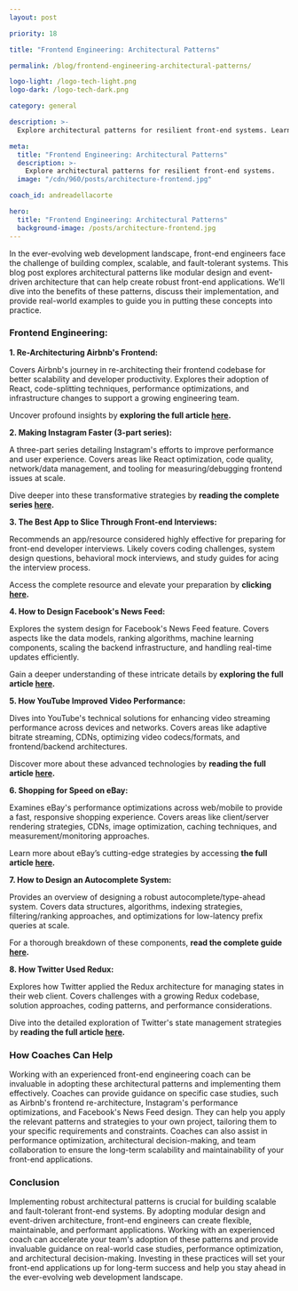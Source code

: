 ```yaml
---
layout: post

priority: 18

title: "Frontend Engineering: Architectural Patterns"

permalink: /blog/frontend-engineering-architectural-patterns/

logo-light: /logo-tech-light.png
logo-dark: /logo-tech-dark.png

category: general

description: >-
  Explore architectural patterns for resilient front-end systems. Learn to use modular design, event-driven architecture, and other techniques for scalable, and fault-tolerant user interfaces. This guide covers best practices for equipping front-end engineers to build robust systems.

meta:
  title: "Frontend Engineering: Architectural Patterns"
  description: >-
    Explore architectural patterns for resilient front-end systems.
  image: "/cdn/960/posts/architecture-frontend.jpg"

coach_id: andreadellacorte

hero:
  title: "Frontend Engineering: Architectural Patterns"
  background-image: /posts/architecture-frontend.jpg
---
```


In the ever-evolving web development landscape, front-end engineers face the challenge of building complex, scalable, and fault-tolerant systems. This blog post explores architectural patterns like modular design and event-driven architecture that can help create robust front-end applications. We'll dive into the benefits of these patterns, discuss their implementation, and provide real-world examples to guide you in putting these concepts into practice.

### Frontend Engineering:

**1\. Re-Architecturing Airbnb's Frontend:**

Covers Airbnb's journey in re-architecting their frontend codebase for better scalability and developer productivity. Explores their adoption of React, code-splitting techniques, performance optimizations, and infrastructure changes to support a growing engineering team.

Uncover profound insights by **exploring the full article <a href="https://tinyurl.com/2r79ap8r">here</a>.**

**2\. Making Instagram Faster (3-part series):**

A three-part series detailing Instagram's efforts to improve performance and user experience. Covers areas like React optimization, code quality, network/data management, and tooling for measuring/debugging frontend issues at scale.

Dive deeper into these transformative strategies by **reading the complete series <a href="https://tinyurl.com/rw3rs8jz">here</a>.**

**3\. The Best App to Slice Through Front-end Interviews:**

Recommends an app/resource considered highly effective for preparing for front-end developer interviews. Likely covers coding challenges, system design questions, behavioral mock interviews, and study guides for acing the interview process.

Access the complete resource and elevate your preparation by **clicking <a href="https://tinyurl.com/yc7bf6vm">here</a>.**

**4\. How to Design Facebook's News Feed:**

Explores the system design for Facebook's News Feed feature. Covers aspects like the data models, ranking algorithms, machine learning components, scaling the backend infrastructure, and handling real-time updates efficiently.

Gain a deeper understanding of these intricate details by **exploring the full article <a href="https://tinyurl.com/27krzj9f">here</a>.**

**5\. How YouTube Improved Video Performance:**

Dives into YouTube's technical solutions for enhancing video streaming performance across devices and networks. Covers areas like adaptive bitrate streaming, CDNs, optimizing video codecs/formats, and frontend/backend architectures.

Discover more about these advanced technologies by **reading the full article <a href="https://tinyurl.com/4exhzr7w">here</a>.**

**6\. Shopping for Speed on eBay:**

Examines eBay's performance optimizations across web/mobile to provide a fast, responsive shopping experience. Covers areas like client/server rendering strategies, CDNs, image optimization, caching techniques, and measurement/monitoring approaches.

Learn more about eBay’s cutting-edge strategies by accessing **the full article <a href="https://tinyurl.com/5bn5knr3">here</a>.**

**7\. How to Design an Autocomplete System:**

Provides an overview of designing a robust autocomplete/type-ahead system. Covers data structures, algorithms, indexing strategies, filtering/ranking approaches, and optimizations for low-latency prefix queries at scale.

For a thorough breakdown of these components, **read the complete guide <a href="https://tinyurl.com/2p8xhzaj">here</a>.**

**8\. How Twitter Used Redux:**

Explores how Twitter applied the Redux architecture for managing states in their web client. Covers challenges with a growing Redux codebase, solution approaches, coding patterns, and performance considerations.

Dive into the detailed exploration of Twitter's state management strategies by **reading the full article <a href="https://tinyurl.com/mr4ey5xu">here</a>.**

### How Coaches Can Help

Working with an experienced front-end engineering coach can be invaluable in adopting these architectural patterns and implementing them effectively. Coaches can provide guidance on specific case studies, such as Airbnb's frontend re-architecture, Instagram's performance optimizations, and Facebook's News Feed design. They can help you apply the relevant patterns and strategies to your own project, tailoring them to your specific requirements and constraints. Coaches can also assist in performance optimization, architectural decision-making, and team collaboration to ensure the long-term scalability and maintainability of your front-end applications.

### Conclusion

Implementing robust architectural patterns is crucial for building scalable and fault-tolerant front-end systems. By adopting modular design and event-driven architecture, front-end engineers can create flexible, maintainable, and performant applications. Working with an experienced coach can accelerate your team's adoption of these patterns and provide invaluable guidance on real-world case studies, performance optimization, and architectural decision-making. Investing in these practices will set your front-end applications up for long-term success and help you stay ahead in the ever-evolving web development landscape.
